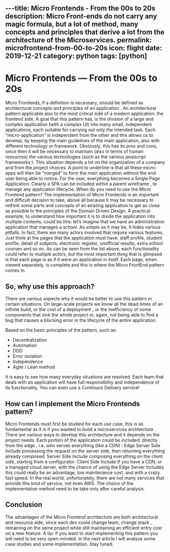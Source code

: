 ---title: Micro Frontends - From the 00s to 20s
description: Micro Front-ends do not carry any magic formula, but a lot of method, many concepts and principles that derive a lot from the architecture of the Microservices.
permalink: microfrontend-from-00-to-20s
icon: flight
date: 2019-12-21
category: python
tags: [python]
---

# Micro Frontends — From the 00s to 20s
Micro Frontends, if a definition is necessary, should be defined as architectural concepts and principles of an application . An architectural pattern applicable also to the most critical side of a modern application: the frontend side.
A goal that this pattern has, is the division of a large and complex application (with a complex UI) into many small, independent applications, each suitable for carrying out only the intended task.
Each “micro-application” is independent from the other and this allows us to develop, by keeping the main guidelines of the main application, also with different technology or framework.
Obviously, this has its pros and cons, since then it will be necessary to maintain (also in terms of human resources) the various technologies (such as the various javascript frameworks ). This situation depends a lot on the organization of a company and from the project choices.
A point to underline is that all these micro-apps will then be “merged” to form the main application without the end user being able to notice. For the user, everything becomes a Single Page Application.
Clearly a SPA can be included within a parent wireframe , to manage any application lifecycle.
When do you need to use the Micro Frontend pattern?
The implementation of Micro Frontends is an important and difficult decision to take, above all because it may be necessary to rethink some parts and concepts of an existing application to get as close as possible to the principles of the Domain Driven Design.
A practical example, to understand how important it is to divide the application into multiple contexts, could be this: let’s imagine that we have an administration application that manages a school.
As simple as it may be, it hides various pitfalls. In fact, there are many actors involved that require various features. Just think at the pages that the application must have: staff profile, student profile, detail of subjects, electronic register, unofficial results, extra school courses and so on.
As can be seen from the list above, each functionality could refer to multiple actors, but the most important thing that is glimpsed is that each page is as if it were an application in itself. Each page, when viewed separately, is complete and this is where the Micro FrontEnd pattern comes in.


## So, why use this approach?

There are various aspects why it would be better to use this pattern in certain situations.
On large-scale projects we know all the dead times of an infinite build, or the cost of a deployment , or the inefficiency of some components that sink the whole project or, again, not being able to find a bug that causes a blocking error in the lifecycle of the entire application.

Based on the basic principles of the pattern, such as:
- Decentralization
- Automation
- DDD
- Error isolation
- Independence
- Agile / Lean method

It is easy to see how many everyday situations are resolved.
Each team that deals with an application will have full responsibility and independence of its functionality. You can even use a Continuos Delivery service!


## How can I implement the Micro Frontends pattern?


Micro Frontends must first be studied for each use case, this is as fundamental as it is if you wanted to build a microservices architecture .
There are various ways to develop this architecture and it depends on the project needs. Each portion of the application could be included:
directly from the edge , i.e. who serves everything (like a CDN) : Edge Server Side Include
processing the request on the server side, then returning everything already composed: Server Side Include
composing everything on the client side, starting from a configurator: Client Side Include
If you have a CDN, or a managed cloud server, with the chance of using the Edge Server Includes this could really be an advantage, low maintenance cost, and with a crazy fast speed. In the real world, unfortunately, there are not many services that provide this kind of service, not even AWS.
The choice of the implementation method need to be take only after careful analysis.

## Conclusion

The advantages of the Micro Frontend architecture are both architectural and resource side, since each dev could change team, change stack , remaining on the same project while still maintaining an efficient entry cost on a new feature.
A tip: if you want to start implementing this pattern you will need to be very open-minded.
In the next article I will analyze some case studies and some implementation. Stay tuned.